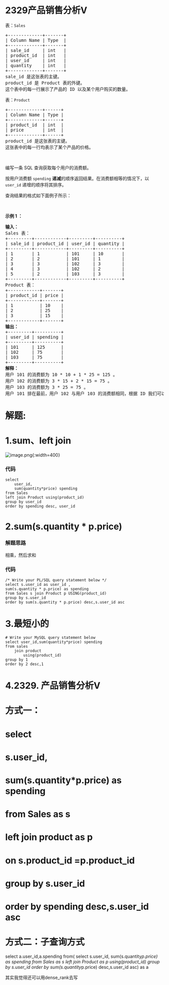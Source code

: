 # 2329产品销售分析Ⅴ
<p>表：<code>Sales</code></p>

<pre>
+-------------+-------+
| Column Name | Type  |
+-------------+-------+
| sale_id     | int   |
| product_id  | int   |
| user_id     | int   |
| quantity    | int   |
+-------------+-------+
sale_id 是这张表的主键。
product_id 是 Product 表的外键。
这个表中的每一行展示了产品的 ID 以及某个用户购买的数量。 
</pre>

<p>表：<code>Product</code></p>

<pre>
+-------------+------+
| Column Name | Type |
+-------------+------+
| product_id  | int  |
| price       | int  |
+-------------+------+
product_id 是这张表的主键。
这张表中的每一行均表示了某个产品的价格。
</pre>

<p>&nbsp;</p>

<p>编写一条 SQL 查询获取每个用户的消费额。</p>

<p>按用户消费额 <code>spending</code> <strong>递减</strong>的顺序返回结果。在消费额相等的情况下，以 <code>user_id</code> 递增的顺序将其排序。</p>

<p>查询结果的格式如下面例子所示：</p>

<p>&nbsp;</p>

<p><strong>示例 1 ：</strong></p>

<pre>
<strong>输入：</strong>
Sales 表：
+---------+------------+---------+----------+
| sale_id | product_id | user_id | quantity |
+---------+------------+---------+----------+
| 1       | 1          | 101     | 10       |
| 2       | 2          | 101     | 1        |
| 3       | 3          | 102     | 3        |
| 4       | 3          | 102     | 2        |
| 5       | 2          | 103     | 3        |
+---------+------------+---------+----------+
Product 表：
+------------+-------+
| product_id | price |
+------------+-------+
| 1          | 10    |
| 2          | 25    |
| 3          | 15    |
+------------+-------+
<strong>输出：</strong>
+---------+----------+
| user_id | spending |
+---------+----------+
| 101     | 125      |
| 102     | 75       |
| 103     | 75       |
+---------+----------+
<strong>解释：</strong>
用户 101 的消费额为 10 * 10 + 1 * 25 = 125 。
用户 102 的消费额为 3 * 15 + 2 * 15 = 75 。
用户 103 的消费额为 3 * 25 = 75 。
用户 101 排在最前，用户 102 与用户 103 的消费额相同，根据 ID 我们可以进一步确认排名，所以用户 102 排在 103 前面。
</pre>
































# 解题:
# 1.sum、left join
![image.png](https://pic.leetcode.cn/1674545315-KFVSlw-image.png){:width=400}

### 代码

```mysql
select 
    user_id,
    sum(quantity*price) spending
from Sales 
left join Product using(product_id)
group by user_id
order by spending desc, user_id
```
# 2.sum(s.quantity * p.price)
### 解题思路
相乘，然后求和

### 代码

```oraclesql
/* Write your PL/SQL query statement below */
select s.user_id as user_id ,
sum(s.quantity * p.price) as spending
from Sales s join Product p USING(product_id)
group by s.user_id
order by sum(s.quantity * p.price) desc,s.user_id asc
```
# 3.最短小的
```
# Write your MySQL query statement below
select user_id,sum(quantity*price) spending 
from sales
    join product
        using(product_id)
group by 1
order by 2 desc,1
```

# 4.2329. 产品销售分析Ⅴ
# 方式一：
# select 
# s.user_id,
# sum(s.quantity*p.price) as spending 
# from Sales as s 
# left join product as p 
# on s.product_id =p.product_id 
# group by s.user_id 
# order by spending desc,s.user_id asc
# 方式二：子查询方式
select a.user_id,a.spending from(
select 
s.user_id,
sum(s.quantity*p.price) as spending 
from Sales as s 
left join Product as p 
using(product_id) 
group by s.user_id order by sum(s.quantity*p.price) desc,s.user_id asc) as a

其实我觉得还可以用dense_rank去写
